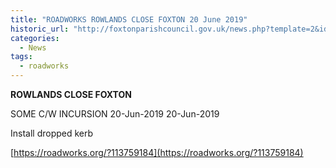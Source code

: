 ```yaml
---
title: "ROADWORKS ROWLANDS CLOSE FOXTON 20 June 2019"
historic_url: "http://foxtonparishcouncil.gov.uk/news.php?template=2&id=670"
categories:
  - News
tags:
  - roadworks
---
```


__ROWLANDS CLOSE FOXTON__

SOME C/W INCURSION
20-Jun-2019 20-Jun-2019

Install dropped kerb

[https://roadworks.org/?113759184](https://roadworks.org/?113759184)